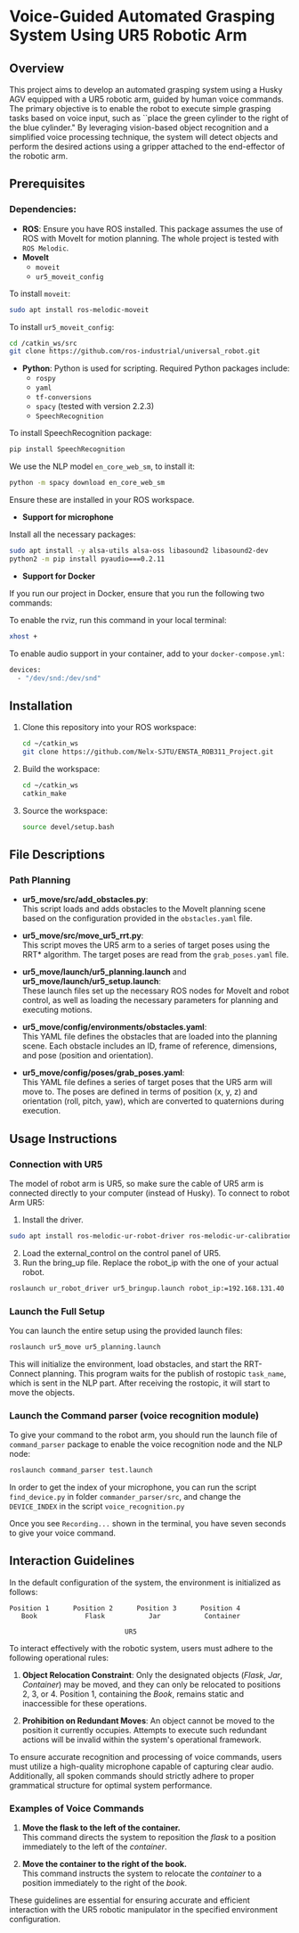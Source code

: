 # Voice-Guided Automated Grasping System Using UR5 Robotic Arm

## Overview
This project aims to develop an automated grasping system using a Husky AGV equipped with a UR5 robotic arm, guided by human voice commands. The primary objective is to enable the robot to execute simple grasping tasks based on voice input, such as ``place the green cylinder to the right of the blue cylinder." By leveraging vision-based object recognition and a simplified voice processing technique, the system will detect objects and perform the desired actions using a gripper attached to the end-effector of the robotic arm.
## Prerequisites

### Dependencies:
- **ROS**: Ensure you have ROS installed. This package assumes the use of ROS with MoveIt for motion planning. The whole project is tested with `ROS Melodic`.
- **MoveIt**
  - `moveit`
  - `ur5_moveit_config`

To install `moveit`:
```bash
sudo apt install ros-melodic-moveit
```
To install `ur5_moveit_config`:
```bash
cd /catkin_ws/src
git clone https://github.com/ros-industrial/universal_robot.git
```

- **Python**: Python is used for scripting. Required Python packages include:
  - `rospy`
  - `yaml`
  - `tf-conversions`
  - `spacy` (tested with version 2.2.3)
  - `SpeechRecognition`

To install SpeechRecognition package:

```bash
pip install SpeechRecognition
```

We use the NLP model `en_core_web_sm`, to install it:
```bash
python -m spacy download en_core_web_sm
```

Ensure these are installed in your ROS workspace.

- **Support for microphone**

Install all the necessary packages:
```bash
sudo apt install -y alsa-utils alsa-oss libasound2 libasound2-dev
python2 -m pip install pyaudio===0.2.11
```

- **Support for Docker**

If you run our project in Docker, ensure that you run the following two commands:

To enable the rviz, run this command in your local terminal:
```bash
xhost +
``` 
To enable audio support in your container, add to your `docker-compose.yml`:
```bash
devices:
  - "/dev/snd:/dev/snd"
```
## Installation

1. Clone this repository into your ROS workspace:
   ```bash
   cd ~/catkin_ws
   git clone https://github.com/Nelx-SJTU/ENSTA_ROB311_Project.git
   ```

2. Build the workspace:
   ```bash
   cd ~/catkin_ws
   catkin_make
   ```

3. Source the workspace:
   ```bash
   source devel/setup.bash
   ```


## File Descriptions
### Path Planning

- **ur5_move/src/add_obstacles.py**:  
  This script loads and adds obstacles to the MoveIt planning scene based on the configuration provided in the `obstacles.yaml` file.

- **ur5_move/src/move_ur5_rrt.py**:  
  This script moves the UR5 arm to a series of target poses using the RRT* algorithm. The target poses are read from the `grab_poses.yaml` file.

- **ur5_move/launch/ur5_planning.launch** and **ur5_move/launch/ur5_setup.launch**:  
  These launch files set up the necessary ROS nodes for MoveIt and robot control, as well as loading the necessary parameters for planning and executing motions.

- **ur5_move/config/environments/obstacles.yaml**:  
  This YAML file defines the obstacles that are loaded into the planning scene. Each obstacle includes an ID, frame of reference, dimensions, and pose (position and orientation).

- **ur5_move/config/poses/grab_poses.yaml**:  
  This YAML file defines a series of target poses that the UR5 arm will move to. The poses are defined in terms of position (x, y, z) and orientation (roll, pitch, yaw), which are converted to quaternions during execution.

## Usage Instructions

### Connection with UR5
The model of robot arm is UR5, so make sure the cable of UR5 arm is connected directly to your computer (instead of Husky). To connect to robot Arm UR5:
1. Install the driver.
```bash
sudo apt install ros-melodic-ur-robot-driver ros-melodic-ur-calibration
```
2. Load the external_control on the control panel of UR5.
3. Run the bring_up file. Replace the robot_ip with the one of your actual robot.
```bash
roslaunch ur_robot_driver ur5_bringup.launch robot_ip:=192.168.131.40
```
### Launch the Full Setup
   You can launch the entire setup using the provided launch files:
   ```bash
   roslaunch ur5_move ur5_planning.launch
   ```
   This will initialize the environment, load obstacles, and start the RRT-Connect planning. This program waits for the publish of rostopic `task_name`, which is sent in the NLP part. After receiving the rostopic, it will start to move the objects.

### Launch the Command parser (voice recognition module)
To give your command to the robot arm, you should run the launch file of `command_parser` package to enable the voice recognition node and the NLP node:
```bash
roslaunch command_parser test.launch
```

In order to get the index of your microphone, you can run the script `find_device.py` in folder `commander_parser/src`, and change the `DEVICE_INDEX` in the script `voice_recognition.py`

Once you see `Recording...` shown in the terminal, you have seven seconds to give your voice command.

## Interaction Guidelines

In the default configuration of the system, the environment is initialized as follows:

```
Position 1      Position 2      Position 3      Position 4
   Book            Flask           Jar           Container

                             UR5
```

To interact effectively with the robotic system, users must adhere to the following operational rules:

1. **Object Relocation Constraint**: Only the designated objects (*Flask*, *Jar*, *Container*) may be moved, and they can only be relocated to positions 2, 3, or 4. Position 1, containing the *Book*, remains static and inaccessible for these operations.

2. **Prohibition on Redundant Moves**: An object cannot be moved to the position it currently occupies. Attempts to execute such redundant actions will be invalid within the system's operational framework.

To ensure accurate recognition and processing of voice commands, users must utilize a high-quality microphone capable of capturing clear audio. Additionally, all spoken commands should strictly adhere to proper grammatical structure for optimal system performance.

### Examples of Voice Commands

1. **Move the flask to the left of the container.**  
   This command directs the system to reposition the *flask* to a position immediately to the left of the *container*.

2. **Move the container to the right of the book.**  
   This command instructs the system to relocate the *container* to a position immediately to the right of the *book*. 

These guidelines are essential for ensuring accurate and efficient interaction with the UR5 robotic manipulator in the specified environment configuration.
